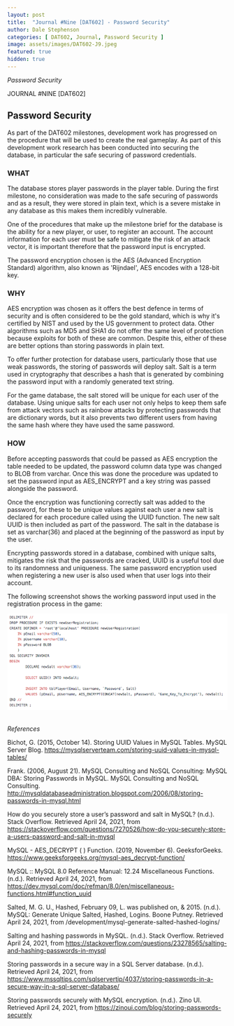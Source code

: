 ```yaml
---
layout: post
title:  "Journal #Nine [DAT602] - Password Security" 
author: Dale Stephenson
categories: [ DAT602, Journal, Password Security ]
image: assets/images/DAT602-J9.jpeg
featured: true
hidden: true
---
```

<i>Password Security</i>

JOURNAL #NINE [DAT602]

<h2>Password Security</h2>

As part of the DAT602 milestones, development work has progressed on the procedure that will be used to create the real gameplay. As part of this development work research has been conducted into securing the database, in particular the safe securing of password credentials.
 
<h3>WHAT</h3>
 
The database stores player passwords in the player table. During the first milestone, no consideration was made to the safe securing of passwords and as a result, they were stored in plain text, which is a severe mistake in any database as this makes them incredibly vulnerable.
 
One of the procedures that make up the milestone brief for the database is the ability for a new player, or user, to register an account. The account information for each user must be safe to mitigate the risk of an attack vector, it is important therefore that the password input is encrypted.
 
The password encryption chosen is the AES (Advanced Encryption Standard) algorithm, also known as 'Rijndael', AES encodes with a 128-bit key.
 
<h3>WHY</h3>
 
AES encryption was chosen as it offers the best defence in terms of security and is often considered to be the gold standard, which is why it's certified by NIST and used by the US government to protect data. Other algorithms such as MD5 and SHA1 do not offer the same level of protection because exploits for both of these are common. Despite this, either of these are better options than storing passwords in plain text.
 
To offer further protection for database users, particularly those that use weak passwords, the storing of passwords will deploy salt. Salt is a term used in cryptography that describes a hash that is generated by combining the password input with a randomly generated text string.
 
For the game database, the salt stored will be unique for each user of the database. Using unique salts for each user not only helps to keep them safe from attack vectors such as rainbow attacks by protecting passwords that are dictionary words, but it also prevents two different users from having the same hash where they have used the same password.
 
<h3>HOW</h3>
 
Before accepting passwords that could be passed as AES encryption the table needed to be updated, the password column data type was changed to BLOB from varchar. Once this was done the procedure was updated to set the password input as AES_ENCRYPT and a key string was passed alongside the password.
 
Once the encryption was functioning correctly salt was added to the password, for these to be unique values against each user a new salt is declared for each procedure called using the UUID function. The new salt UUID is then included as part of the password. The salt in the database is set as varchar(36) and placed at the beginning of the password as input by the user. 

Encrypting passwords stored in a database, combined with unique salts, mitigates the risk that the passwords are cracked, UUID is a useful tool due to its randomness and uniqueness. The same password encryption used when registering a new user is also used when that user logs into their account.

The following screenshot shows the working password input used in the registration process in the game:

<center><img src="/assets/images/DAT602_PasswordSecurity.png" alt="Password Security"></center><br>

<i>References</i>

Bichot, G. (2015, October 14). Storing UUID Values in MySQL Tables. MySQL Server Blog. https://mysqlserverteam.com/storing-uuid-values-in-mysql-tables/

Frank. (2006, August 21). MySQL Consulting and NoSQL Consulting: MySQL DBA: Storing Passwords in MySQL. MySQL Consulting and NoSQL Consulting. http://mysqldatabaseadministration.blogspot.com/2006/08/storing-passwords-in-mysql.html

How do you securely store a user’s password and salt in MySQL? (n.d.). Stack Overflow. Retrieved April 24, 2021, from https://stackoverflow.com/questions/7270526/how-do-you-securely-store-a-users-password-and-salt-in-mysql

MySQL - AES_DECRYPT ( ) Function. (2019, November 6). GeeksforGeeks. https://www.geeksforgeeks.org/mysql-aes_decrypt-function/

MySQL :: MySQL 8.0 Reference Manual: 12.24 Miscellaneous Functions. (n.d.). Retrieved April 24, 2021, from https://dev.mysql.com/doc/refman/8.0/en/miscellaneous-functions.html#function_uuid

Salted, M. G. U., Hashed, February 09, L. was published on, & 2015. (n.d.). MySQL: Generate Unique Salted, Hashed, Logins. Boone Putney. Retrieved April 24, 2021, from /development/mysql-generate-salted-hashed-logins/

Salting and hashing passwords in MySQL. (n.d.). Stack Overflow. Retrieved April 24, 2021, from https://stackoverflow.com/questions/23278565/salting-and-hashing-passwords-in-mysql

Storing passwords in a secure way in a SQL Server database. (n.d.). Retrieved April 24, 2021, from https://www.mssqltips.com/sqlservertip/4037/storing-passwords-in-a-secure-way-in-a-sql-server-database/

Storing passwords securely with MySQL encryption. (n.d.). Zino UI. Retrieved April 24, 2021, from https://zinoui.com/blog/storing-passwords-securely

